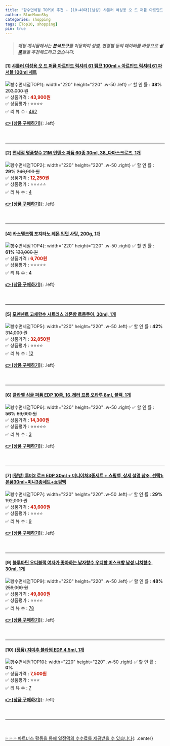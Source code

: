 ```yaml
---
title: "향수면세점 TOP10 추천 - [10~40대][남성] 샤틀러 여성용 오 드 퍼퓸 아르만드 럭셔리 61 펨므 100ml + 아르만드 럭셔리 61 파서블 100ml 세트"
author: BlueMoonSky
categories: shopping
tags: [Top10, shopping]
pin: true
---
```


> ##### 해당 게시물에서는 [**분석도구**](https://itemscout.io/)를 이용하여 **성별**, **연령별** 등의 데이터를 바탕으로 [**상품**](https://link.coupang.com/a/baae76)들을 추천해드리고 있습니다.

#### [1] [샤틀러 여성용 오 드 퍼퓸 아르만드 럭셔리 61 펨므 100ml + 아르만드 럭셔리 61 파서블 100ml 세트](https://link.coupang.com/re/AFFSDP?lptag=AF5964186&subid=bluemoonsky6999&pageKey=6776512083&traceid=V0-153&itemId=15924220319&vendorItemId=83131460966)
![향수면세점TOP1](https://thumbnail9.coupangcdn.com/thumbnails/remote/230x230ex/image/retail/images/2022/09/15/15/8/58cfc492-08fb-45c9-9586-eee811d15d4e.jpg){: width="220" height="220" .w-50 .left}
✅ 할 인 률 : **38%** ~~<del class="base-price"> 293,000  </del>원~~<br>
✅ 상품가격 : <span style="color:#cb1400"> **43,900원** </span><br>
✅ 상품평가 : ⭐⭐⭐⭐<br>
✅ 리 뷰 수 : [462](https://link.coupang.com/re/AFFSDP?lptag=AF5964186&subid=bluemoonsky6999&pageKey=6776512083&traceid=V0-153&itemId=15924220319&vendorItemId=83131460966)<br>
<br>
[**👉  [상품 구매하기]**](https://link.coupang.com/re/AFFSDP?lptag=AF5964186&subid=bluemoonsky6999&pageKey=6776512083&traceid=V0-153&itemId=15924220319&vendorItemId=83131460966){: .left}
<br>
<br>
<br>

***

#### [2] [면세점 명품향수 21M 인텐소 퍼퓸 60종 30ml, 38_다마스크로즈, 1개](https://link.coupang.com/re/AFFSDP?lptag=AF5964186&subid=bluemoonsky6999&pageKey=7148708127&traceid=V0-153&itemId=17968010484&vendorItemId=85125307316)
![향수면세점TOP2](https://thumbnail7.coupangcdn.com/thumbnails/remote/230x230ex/image/vendor_inventory/5518/3a0cb60e6ae48aa67f35551612281c091fa581c2b56a4bf52efe14fbccb2.jpg){: width="220" height="220" .w-50 .right}
✅ 할 인 률 : **29%** ~~<del class="base-price"> 246,900  </del>원~~<br>
✅ 상품가격 : <span style="color:#cb1400"> **12,250원** </span><br>
✅ 상품평가 : ⭐⭐⭐⭐⭐<br>
✅ 리 뷰 수 : [4](https://link.coupang.com/re/AFFSDP?lptag=AF5964186&subid=bluemoonsky6999&pageKey=7148708127&traceid=V0-153&itemId=17968010484&vendorItemId=85125307316)<br>
<br>
[**👉  [상품 구매하기]**](https://link.coupang.com/re/AFFSDP?lptag=AF5964186&subid=bluemoonsky6999&pageKey=7148708127&traceid=V0-153&itemId=17968010484&vendorItemId=85125307316){: .left}
<br>
<br>
<br>

***

#### [4] [카스텔크렘 포지타노 레몬 입덧 사탕, 200g, 1개](https://link.coupang.com/re/AFFSDP?lptag=AF5964186&subid=bluemoonsky6999&pageKey=6305063844&traceid=V0-153&itemId=14006473363&vendorItemId=81255108358)
![향수면세점TOP4](https://thumbnail6.coupangcdn.com/thumbnails/remote/230x230ex/image/retail/images/4694534476788700-c3c206de-a390-4c7a-a012-b76bf734ecc9.jpg){: width="220" height="220" .w-50 .right}
✅ 할 인 률 : **61%** ~~<del class="base-price"> 130,000  </del>원~~<br>
✅ 상품가격 : <span style="color:#cb1400"> **6,700원** </span><br>
✅ 상품평가 : ⭐⭐⭐⭐⭐<br>
✅ 리 뷰 수 : [4](https://link.coupang.com/re/AFFSDP?lptag=AF5964186&subid=bluemoonsky6999&pageKey=6305063844&traceid=V0-153&itemId=14006473363&vendorItemId=81255108358)<br>
<br>
[**👉  [상품 구매하기]**](https://link.coupang.com/re/AFFSDP?lptag=AF5964186&subid=bluemoonsky6999&pageKey=6305063844&traceid=V0-153&itemId=14006473363&vendorItemId=81255108358){: .left}
<br>
<br>
<br>

***

#### [5] [모멘센트 고체향수 시트러스 레몬향 르몽쿠아, 30ml, 1개](https://link.coupang.com/re/AFFSDP?lptag=AF5964186&subid=bluemoonsky6999&pageKey=7440080321&traceid=V0-153&itemId=19344727686&vendorItemId=86432904686)
![향수면세점TOP5](https://thumbnail9.coupangcdn.com/thumbnails/remote/230x230ex/image/retail/images/2023/06/30/15/9/ff55d84f-85aa-4c92-b019-0329c9f4300e.jpg){: width="220" height="220" .w-50 .left}
✅ 할 인 률 : **42%** ~~<del class="base-price"> 314,000  </del>원~~<br>
✅ 상품가격 : <span style="color:#cb1400"> **32,850원** </span><br>
✅ 상품평가 : ⭐⭐⭐⭐<br>
✅ 리 뷰 수 : [12](https://link.coupang.com/re/AFFSDP?lptag=AF5964186&subid=bluemoonsky6999&pageKey=7440080321&traceid=V0-153&itemId=19344727686&vendorItemId=86432904686)<br>
<br>
[**👉  [상품 구매하기]**](https://link.coupang.com/re/AFFSDP?lptag=AF5964186&subid=bluemoonsky6999&pageKey=7440080321&traceid=V0-153&itemId=19344727686&vendorItemId=86432904686){: .left}
<br>
<br>
<br>

***

#### [6] [클라엘 싱글 퍼퓸 EDP 10종, 16_레터 프롬 오타루 8ml, 블랙, 1개](https://link.coupang.com/re/AFFSDP?lptag=AF5964186&subid=bluemoonsky6999&pageKey=6356957594&traceid=V0-153&itemId=13402078743&vendorItemId=80656813557)
![향수면세점TOP6](https://thumbnail9.coupangcdn.com/thumbnails/remote/230x230ex/image/vendor_inventory/210e/e14bac5b93f8e04ab74b842e87cc448dfc7c4fba3e9101b3368ba85ff430.jpg){: width="220" height="220" .w-50 .right}
✅ 할 인 률 : **56%** ~~<del class="base-price"> 69,000  </del>원~~<br>
✅ 상품가격 : <span style="color:#cb1400"> **14,300원** </span><br>
✅ 상품평가 : ⭐⭐⭐⭐⭐<br>
✅ 리 뷰 수 : [3](https://link.coupang.com/re/AFFSDP?lptag=AF5964186&subid=bluemoonsky6999&pageKey=6356957594&traceid=V0-153&itemId=13402078743&vendorItemId=80656813557)<br>
<br>
[**👉  [상품 구매하기]**](https://link.coupang.com/re/AFFSDP?lptag=AF5964186&subid=bluemoonsky6999&pageKey=6356957594&traceid=V0-153&itemId=13402078743&vendorItemId=80656813557){: .left}
<br>
<br>
<br>

***

#### [7] [[랑방] 루머2 로즈 EDP 30ml + 미니어처3종세트 + 쇼핑백, 상세 설명 참조, 선택1:본품30ml+미니3종세트+쇼핑백](https://link.coupang.com/re/AFFSDP?lptag=AF5964186&subid=bluemoonsky6999&pageKey=338824268&traceid=V0-153&itemId=1079708689&vendorItemId=76212832058)
![향수면세점TOP7](https://thumbnail7.coupangcdn.com/thumbnails/remote/230x230ex/image/vendor_inventory/8f0d/2c42b19351642327c2ba74c1e15fd9986396c411f7bb30d9e55f955cd4af.jpg){: width="220" height="220" .w-50 .left}
✅ 할 인 률 : **29%** ~~<del class="base-price"> 192,000  </del>원~~<br>
✅ 상품가격 : <span style="color:#cb1400"> **43,600원** </span><br>
✅ 상품평가 : ⭐⭐⭐⭐<br>
✅ 리 뷰 수 : [9](https://link.coupang.com/re/AFFSDP?lptag=AF5964186&subid=bluemoonsky6999&pageKey=338824268&traceid=V0-153&itemId=1079708689&vendorItemId=76212832058)<br>
<br>
[**👉  [상품 구매하기]**](https://link.coupang.com/re/AFFSDP?lptag=AF5964186&subid=bluemoonsky6999&pageKey=338824268&traceid=V0-153&itemId=1079708689&vendorItemId=76212832058){: .left}
<br>
<br>
<br>

***

#### [9] [블루마틴 우디블랙 여자가 좋아하는 남자향수 우디향 머스크향 남성 니치향수, 30ml, 1개](https://link.coupang.com/re/AFFSDP?lptag=AF5964186&subid=bluemoonsky6999&pageKey=7308240001&traceid=V0-153&itemId=18717001228&vendorItemId=86281339766)
![향수면세점TOP9](https://thumbnail9.coupangcdn.com/thumbnails/remote/230x230ex/image/vendor_inventory/427a/b36bd4cd0fe37a4d46bc37288a41ea940cd863f86aa4cc6c9b2e4ee9b5d7.jpg){: width="220" height="220" .w-50 .left}
✅ 할 인 률 : **48%** ~~<del class="base-price"> 259,000  </del>원~~<br>
✅ 상품가격 : <span style="color:#cb1400"> **49,800원** </span><br>
✅ 상품평가 : ⭐⭐⭐⭐<br>
✅ 리 뷰 수 : [78](https://link.coupang.com/re/AFFSDP?lptag=AF5964186&subid=bluemoonsky6999&pageKey=7308240001&traceid=V0-153&itemId=18717001228&vendorItemId=86281339766)<br>
<br>
[**👉  [상품 구매하기]**](https://link.coupang.com/re/AFFSDP?lptag=AF5964186&subid=bluemoonsky6999&pageKey=7308240001&traceid=V0-153&itemId=18717001228&vendorItemId=86281339766){: .left}
<br>
<br>
<br>

***

#### [10] [(정품) 지미추 블라썸 EDP 4.5ml, 1개](https://link.coupang.com/re/AFFSDP?lptag=AF5964186&subid=bluemoonsky6999&pageKey=205355&traceid=V0-153&itemId=6142242923&vendorItemId=73438488111)
![향수면세점TOP10](https://thumbnail6.coupangcdn.com/thumbnails/remote/230x230ex/image/vendor_inventory/b1a0/24d1174632cad5d94a9948709a9dbac61206bf9da2a025046e01d9292703.jpeg){: width="220" height="220" .w-50 .right}
✅ 할 인 률 : **0%** <br>
✅ 상품가격 : <span style="color:#cb1400"> **7,500원** </span><br>
✅ 상품평가 : ⭐⭐⭐<br>
✅ 리 뷰 수 : [7](https://link.coupang.com/re/AFFSDP?lptag=AF5964186&subid=bluemoonsky6999&pageKey=205355&traceid=V0-153&itemId=6142242923&vendorItemId=73438488111)<br>
<br>
[**👉  [상품 구매하기]**](https://link.coupang.com/re/AFFSDP?lptag=AF5964186&subid=bluemoonsky6999&pageKey=205355&traceid=V0-153&itemId=6142242923&vendorItemId=73438488111){: .left}
<br>
<br>
<br>

***
<br><br>[💦 💦 💦 파트너스 활동을 통해 일정액의 수수료를 제공받을 수 있습니다](https://link.coupang.com/a/baae76){: .center}